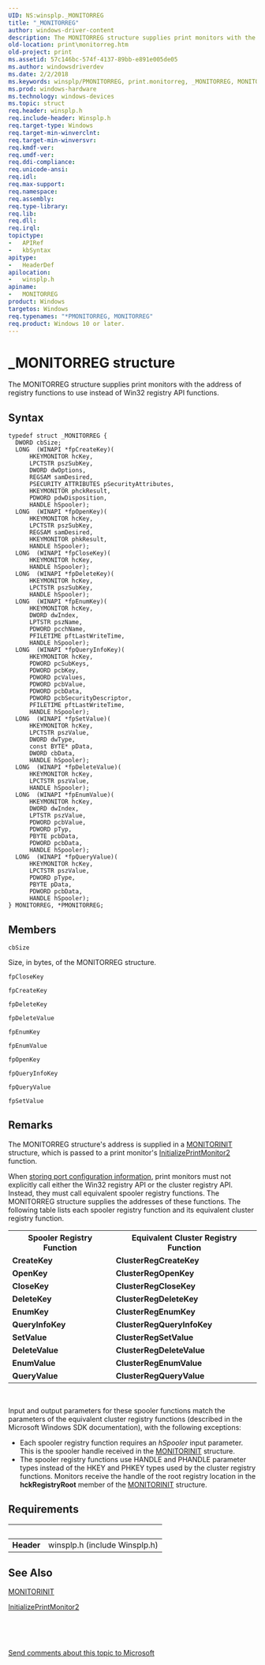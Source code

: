```yaml
---
UID: NS:winsplp._MONITORREG
title: "_MONITORREG"
author: windows-driver-content
description: The MONITORREG structure supplies print monitors with the address of registry functions to use instead of Win32 registry API functions.
old-location: print\monitorreg.htm
old-project: print
ms.assetid: 57c146bc-574f-4137-89bb-e891e005de05
ms.author: windowsdriverdev
ms.date: 2/2/2018
ms.keywords: winsplp/PMONITORREG, print.monitorreg, _MONITORREG, MONITORREG structure [Print Devices], PMONITORREG, PMONITORREG structure pointer [Print Devices], winsplp/MONITORREG, spoolfnc_2d0db8db-eea5-461a-a257-1fb986001dac.xml, MONITORREG, *PMONITORREG
ms.prod: windows-hardware
ms.technology: windows-devices
ms.topic: struct
req.header: winsplp.h
req.include-header: Winsplp.h
req.target-type: Windows
req.target-min-winverclnt: 
req.target-min-winversvr: 
req.kmdf-ver: 
req.umdf-ver: 
req.ddi-compliance: 
req.unicode-ansi: 
req.idl: 
req.max-support: 
req.namespace: 
req.assembly: 
req.type-library: 
req.lib: 
req.dll: 
req.irql: 
topictype:
-	APIRef
-	kbSyntax
apitype:
-	HeaderDef
apilocation:
-	winsplp.h
apiname:
-	MONITORREG
product: Windows
targetos: Windows
req.typenames: "*PMONITORREG, MONITORREG"
req.product: Windows 10 or later.
---
```


# _MONITORREG structure
The MONITORREG structure supplies print monitors with the address of registry functions to use instead of Win32 registry API functions.

## Syntax
````
typedef struct _MONITORREG {
  DWORD cbSize;
  LONG  (WINAPI *fpCreateKey)(
      HKEYMONITOR hcKey, 
      LPCTSTR pszSubKey, 
      DWORD dwOptions, 
      REGSAM samDesired, 
      PSECURITY_ATTRIBUTES pSecurityAttributes, 
      HKEYMONITOR phckResult, 
      PDWORD pdwDisposition, 
      HANDLE hSpooler);
  LONG  (WINAPI *fpOpenKey)(
      HKEYMONITOR hcKey, 
      LPCTSTR pszSubKey, 
      REGSAM samDesired, 
      HKEYMONITOR phkResult, 
      HANDLE hSpooler);
  LONG  (WINAPI *fpCloseKey)(
      HKEYMONITOR hcKey, 
      HANDLE hSpooler);
  LONG  (WINAPI *fpDeleteKey)(
      HKEYMONITOR hcKey, 
      LPCTSTR pszSubKey, 
      HANDLE hSpooler);
  LONG  (WINAPI *fpEnumKey)(
      HKEYMONITOR hcKey, 
      DWORD dwIndex, 
      LPTSTR pszName, 
      PDWORD pcchName, 
      PFILETIME pftLastWriteTime, 
      HANDLE hSpooler);
  LONG  (WINAPI *fpQueryInfoKey)(
      HKEYMONITOR hcKey, 
      PDWORD pcSubKeys, 
      PDWORD pcbKey, 
      PDWORD pcValues, 
      PDWORD pcbValue, 
      PDWORD pcbData, 
      PDWORD pcbSecurityDescriptor, 
      PFILETIME pftLastWriteTime, 
      HANDLE hSpooler);
  LONG  (WINAPI *fpSetValue)(
      HKEYMONITOR hcKey, 
      LPCTSTR pszValue, 
      DWORD dwType, 
      const BYTE* pData, 
      DWORD cbData, 
      HANDLE hSpooler);
  LONG  (WINAPI *fpDeleteValue)(
      HKEYMONITOR hcKey, 
      LPCTSTR pszValue, 
      HANDLE hSpooler);
  LONG  (WINAPI *fpEnumValue)(
      HKEYMONITOR hcKey, 
      DWORD dwIndex, 
      LPTSTR pszValue, 
      PDWORD pcbValue, 
      PDWORD pTyp, 
      PBYTE pcbData, 
      PDWORD pcbData, 
      HANDLE hSpooler);
  LONG  (WINAPI *fpQueryValue)(
      HKEYMONITOR hcKey, 
      LPCTSTR pszValue, 
      PDWORD pType, 
      PBYTE pData, 
      PDWORD pcbData, 
      HANDLE hSpooler);
} MONITORREG, *PMONITORREG;
````

## Members


`cbSize`

Size, in bytes, of the MONITORREG structure.

`fpCloseKey`



`fpCreateKey`



`fpDeleteKey`



`fpDeleteValue`



`fpEnumKey`



`fpEnumValue`



`fpOpenKey`



`fpQueryInfoKey`



`fpQueryValue`



`fpSetValue`



## Remarks
The MONITORREG structure's address is supplied in a <a href="..\winsplp\ns-winsplp-_monitorinit.md">MONITORINIT</a> structure, which is passed to a print monitor's <a href="..\winsplp\nf-winsplp-initializeprintmonitor2.md">InitializePrintMonitor2</a> function.

When <a href="https://msdn.microsoft.com/b1c83729-d7d2-4920-9402-4e00baa12633">storing port configuration information</a>, print monitors must not explicitly call either the Win32 registry API or the cluster registry API. Instead, they must call equivalent spooler registry functions. The MONITORREG structure supplies the addresses of these functions. The following table lists each spooler registry function and its equivalent cluster registry function.

<table>
<tr>
<th>Spooler Registry Function</th>
<th>Equivalent Cluster Registry Function</th>
</tr>
<tr>
<td>
<b>CreateKey</b>

</td>
<td>
<b>ClusterRegCreateKey</b>

</td>
</tr>
<tr>
<td>
<b>OpenKey</b>

</td>
<td>
<b>ClusterRegOpenKey</b>

</td>
</tr>
<tr>
<td>
<b>CloseKey</b>

</td>
<td>
<b>ClusterRegCloseKey</b>

</td>
</tr>
<tr>
<td>
<b>DeleteKey</b>

</td>
<td>
<b>ClusterRegDeleteKey</b>

</td>
</tr>
<tr>
<td>
<b>EnumKey</b>

</td>
<td>
<b>ClusterRegEnumKey</b>

</td>
</tr>
<tr>
<td>
<b>QueryInfoKey</b>

</td>
<td>
<b>ClusterRegQueryInfoKey</b>

</td>
</tr>
<tr>
<td>
<b>SetValue</b>

</td>
<td>
<b>ClusterRegSetValue</b>

</td>
</tr>
<tr>
<td>
<b>DeleteValue</b>

</td>
<td>
<b>ClusterRegDeleteValue</b>

</td>
</tr>
<tr>
<td>
<b>EnumValue</b>

</td>
<td>
<b>ClusterRegEnumValue</b>

</td>
</tr>
<tr>
<td>
<b>QueryValue</b>

</td>
<td>
<b>ClusterRegQueryValue</b>

</td>
</tr>
</table>
 

Input and output parameters for these spooler functions match the parameters of the equivalent cluster registry functions (described in the Microsoft Windows SDK documentation), with the following exceptions:

<ul>
<li>
Each spooler registry function requires an <i>hSpooler</i> input parameter. This is the spooler handle received in the <a href="..\winsplp\ns-winsplp-_monitorinit.md">MONITORINIT</a> structure.

</li>
<li>
The spooler registry functions use HANDLE and PHANDLE parameter types instead of the HKEY and PHKEY types used by the cluster registry functions. Monitors receive the handle of the root registry location in the <b>hckRegistryRoot</b> member of the <a href="..\winsplp\ns-winsplp-_monitorinit.md">MONITORINIT</a> structure.

</li>
</ul>

## Requirements
| &nbsp; | &nbsp; |
| ---- |:---- |
| **Header** | winsplp.h (include Winsplp.h) |

## See Also

<a href="..\winsplp\ns-winsplp-_monitorinit.md">MONITORINIT</a>



<a href="..\winsplp\nf-winsplp-initializeprintmonitor2.md">InitializePrintMonitor2</a>



 

 

<a href="mailto:wsddocfb@microsoft.com?subject=Documentation%20feedback [print\print]:%20MONITORREG structure%20 RELEASE:%20(2/2/2018)&amp;body=%0A%0APRIVACY STATEMENT%0A%0AWe use your feedback to improve the documentation. We don't use your email address for any other purpose, and we'll remove your email address from our system after the issue that you're reporting is fixed. While we're working to fix this issue, we might send you an email message to ask for more info. Later, we might also send you an email message to let you know that we've addressed your feedback.%0A%0AFor more info about Microsoft's privacy policy, see http://privacy.microsoft.com/en-us/default.aspx." title="Send comments about this topic to Microsoft">Send comments about this topic to Microsoft</a>